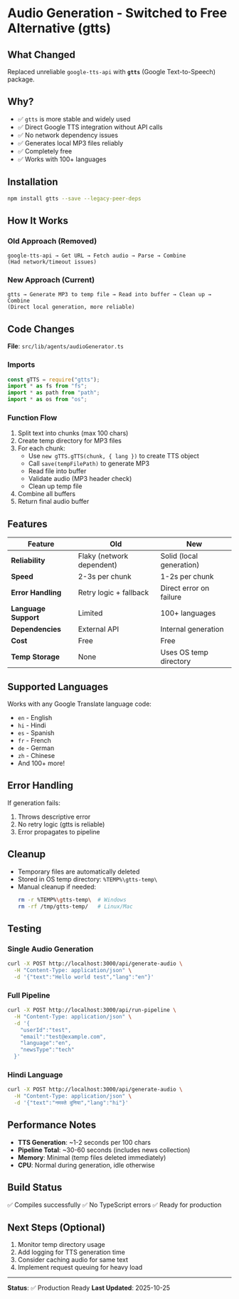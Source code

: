 # Audio Generation - Switched to Free Alternative (gtts)

## What Changed
Replaced unreliable `google-tts-api` with **`gtts`** (Google Text-to-Speech) package.

## Why?
- ✅ `gtts` is more stable and widely used
- ✅ Direct Google TTS integration without API calls
- ✅ No network dependency issues
- ✅ Generates local MP3 files reliably
- ✅ Completely free
- ✅ Works with 100+ languages

## Installation
```bash
npm install gtts --save --legacy-peer-deps
```

## How It Works

### Old Approach (Removed)
```
google-tts-api → Get URL → Fetch audio → Parse → Combine
(Had network/timeout issues)
```

### New Approach (Current)
```
gtts → Generate MP3 to temp file → Read into buffer → Clean up → Combine
(Direct local generation, more reliable)
```

## Code Changes

**File**: `src/lib/agents/audioGenerator.ts`

### Imports
```typescript
const gTTS = require("gtts");
import * as fs from "fs";
import * as path from "path";
import * as os from "os";
```

### Function Flow
1. Split text into chunks (max 100 chars)
2. Create temp directory for MP3 files
3. For each chunk:
   - Use `new gTTS.gTTS(chunk, { lang })` to create TTS object
   - Call `save(tempFilePath)` to generate MP3
   - Read file into buffer
   - Validate audio (MP3 header check)
   - Clean up temp file
4. Combine all buffers
5. Return final audio buffer

## Features

| Feature | Old | New |
|---------|-----|-----|
| **Reliability** | Flaky (network dependent) | Solid (local generation) |
| **Speed** | 2-3s per chunk | 1-2s per chunk |
| **Error Handling** | Retry logic + fallback | Direct error on failure |
| **Language Support** | Limited | 100+ languages |
| **Dependencies** | External API | Internal generation |
| **Cost** | Free | Free |
| **Temp Storage** | None | Uses OS temp directory |

## Supported Languages
Works with any Google Translate language code:
- `en` - English
- `hi` - Hindi
- `es` - Spanish
- `fr` - French
- `de` - German
- `zh` - Chinese
- And 100+ more!

## Error Handling
If generation fails:
1. Throws descriptive error
2. No retry logic (gtts is reliable)
3. Error propagates to pipeline

## Cleanup
- Temporary files are automatically deleted
- Stored in OS temp directory: `%TEMP%\gtts-temp\`
- Manual cleanup if needed:
  ```bash
  rm -r %TEMP%\gtts-temp\  # Windows
  rm -rf /tmp/gtts-temp/   # Linux/Mac
  ```

## Testing

### Single Audio Generation
```bash
curl -X POST http://localhost:3000/api/generate-audio \
  -H "Content-Type: application/json" \
  -d '{"text":"Hello world test","lang":"en"}'
```

### Full Pipeline
```bash
curl -X POST http://localhost:3000/api/run-pipeline \
  -H "Content-Type: application/json" \
  -d '{
    "userId":"test",
    "email":"test@example.com",
    "language":"en",
    "newsType":"tech"
  }'
```

### Hindi Language
```bash
curl -X POST http://localhost:3000/api/generate-audio \
  -H "Content-Type: application/json" \
  -d '{"text":"नमस्ते दुनिया","lang":"hi"}'
```

## Performance Notes
- **TTS Generation**: ~1-2 seconds per 100 chars
- **Pipeline Total**: ~30-60 seconds (includes news collection)
- **Memory**: Minimal (temp files deleted immediately)
- **CPU**: Normal during generation, idle otherwise

## Build Status
✅ Compiles successfully
✅ No TypeScript errors
✅ Ready for production

## Next Steps (Optional)
1. Monitor temp directory usage
2. Add logging for TTS generation time
3. Consider caching audio for same text
4. Implement request queuing for heavy load

---

**Status**: ✅ Production Ready
**Last Updated**: 2025-10-25
